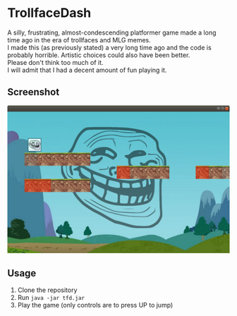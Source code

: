 # TrollfaceDash
A silly, frustrating, almost-condescending platformer game made a long time ago in the era of trollfaces and MLG memes.  
I made this (as previously stated) a very long time ago and the code is probably horrible. Artistic choices could also have been better.  
Please don't think too much of it.  
I will admit that I had a decent amount of fun playing it.

## Screenshot
![Screenshot goes here](screenshot.png)

## Usage
1. Clone the repository
2. Run `java -jar tfd.jar`
3. Play the game (only controls are to press UP to jump)

